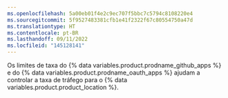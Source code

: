 ```yaml
---
ms.openlocfilehash: 5a00eb01f4e2c9ec707f5bbc7c5794c8108220e4
ms.sourcegitcommit: 5f9527483381cfb1e41f2322f67c80554750a47d
ms.translationtype: HT
ms.contentlocale: pt-BR
ms.lasthandoff: 09/11/2022
ms.locfileid: "145128141"
---
```

Os limites de taxa do {% data variables.product.prodname_github_apps %} e do {% data variables.product.prodname_oauth_apps %} ajudam a controlar a taxa de tráfego para o {% data variables.product.product_location %}. 
